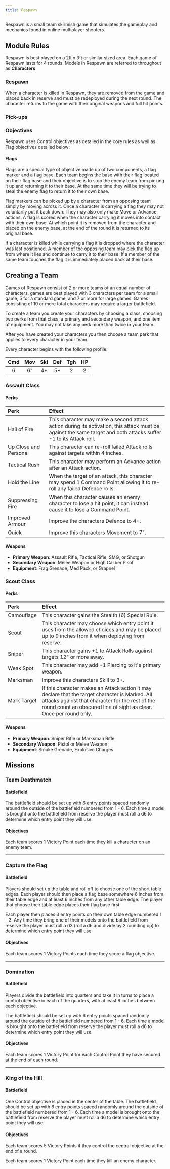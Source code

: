 ```yaml
---
title: Respawn
---
```


Respawn is a small team skirmish game that simulates the gameplay and mechanics found in online multiplayer shooters.

## Module Rules

Respawn is best played on a 2ft x 3ft or similar sized area. Each game of Respawn lasts for 4 rounds. Models in Respawn are referred to throughout as **Characters**.

### Respawn

When a character is killed in Respawn, they are removed from the game and placed back in reserve and must be redeployed during the next round. The character returns to the game with their original weapons and full hit points.

### Pick-ups



### Objectives

Respawn uses Control objectives as detailed in the core rules as well as Flag objectives detailed below:

#### Flags

Flags are a special type of objective made up of two components, a flag marker and a flag base. Each team begins the base with their flag located on their flag base and their objective is to stop the enemy team from picking it up and returning it to their base. At the same time they will be trying to steal the enemy flag to return it to their own base.

Flag markers can be picked up by a character from an opposing team simply by moving across it. Once a character is carrying a flag they may not voluntarily put it back down. They may also only make Move or Advance actions. A flag is scored when the character carrying it moves into contact with their own base. At which point it is removed from the character and placed on the enemy base, at the end of the round it is returned to its original base.

If a character is killed while carrying a flag it is dropped where the character was last positioned. A member of the opposing team may pick the flag up from where it lies and continue to carry it to their base. If a member of the same team touches the flag it is immediately placed back at their base.

## Creating a Team

Games of Respawn consist of 2 or more teams of an equal number of characters, games are best played with 3 characters per team for a small game, 5 for a standard game, and 7 or more for large games. Games consisting of 10 or more total characters may require a larger battlefield.

To create a team you create your characters by choosing a class, choosing two perks from that class, a primary and secondary weapon, and one item of equipment. You may not take any perk more than twice in your team. 

After you have created your characters you then choose a team perk that applies to every character in your team.

Every character begins with the following profile:

| Cmd | Mov | Skl | Def | Tgh | HP  |
| :-: | :-: | :-: | :-: | :-: | :-: |
|  6  |  6" |  4+ |  5+ |  2  |  2  |

### Assault Class

#### Perks

| Perk | Effect |
| :--- | :----- |
| Hail of Fire | This character may make a second attack action during its activation, this attack must be against the same target and both attacks suffer -1 to its Attack roll. |
| Up Close and Personal | This character can re-roll failed Attack rolls against targets within 4 inches. |
| Tactical Rush | This character may perform an Advance action after an Attack action. |
| Hold the Line | When the target of an attack, this character may spend 1 Command Point allowing it to re-roll any failed Defence rolls. |
| Suppressing Fire | When this character causes an enemy character to lose a hit point, it can instead cause it to lose a Command Point. |
| Improved Armour | Improve the characters Defence to 4+. |
| Quick | Improve this characters Movement to 7". |

#### Weapons

- **Primary Weapon**: Assault Rifle, Tactical Rifle, SMG, or Shotgun
- **Secondary Weapon**: Melee Weapon or High Caliber Pisol
- **Equipment**: Frag Grenade, Med Pack, or Grapnel

### Scout Class

#### Perks

| Perk | Effect |
| :--- | :----- |
| Camouflage | This character gains the Stealth (6) Special Rule. |
| Scout | This character may choose which entry point it uses from the allowed choices and may be placed up to 9 inches from it when deploying from reserve. |
| Sniper | This character gains +1 to Attack Rolls against targets 12" or more away. |
| Weak Spot | This character may add +1 Piercing to it's primary weapon. |
| Marksman | Improve this characters Skill to 3+. |
| Mark Target | If this character makes an Attack action it may declare that the target character is Marked. All attacks against that character for the rest of the round count an obscured line of sight as clear. Once per round only. |

#### Weapons

- **Primary Weapon**: Sniper Rifle or Marksman Rifle
- **Secondary Weapon**: Pistol or Melee Weapon
- **Equipment**: Smoke Grenade, Explosive Charges

## Missions

### Team Deathmatch

#### Battlefield

The battlefield should be set up with 6 entry points spaced randomly around the outside of the battlefield numbered from 1 - 6. Each time a model is brought onto the battlefield from reserve the player must roll a d6 to determine which entry point they will use.

#### Objectives

Each team scores 1 Victory Point each time they kill a character on an enemy team.

-----

### Capture the Flag

#### Battlefield

Players should set up the table and roll off to choose one of the short table edges. Each player should then place a flag base somewhere 6 inches from their table edge and at least 6 inches from any other table edge. The player that choose their table edge places their flag base first.

Each player then places 3 entry points on their own table edge numbered 1 - 3. Any time they bring one of their models onto the battlefield from reserve the player must roll a d3 (roll a d6 and divide by 2 rounding up) to determine which entry point they will use.

#### Objectives

Each team scores 1 Victory Points each time they score a flag objective.

-----

### Domination

#### Battlefield

Players divide the battlefield into quarters and take it in turns to place a control objective in each of the quarters, with at least 9 inches between each objective.

The battlefield should be set up with 6 entry points spaced randomly around the outside of the battlefield numbered from 1 - 6. Each time a model is brought onto the battlefield from reserve the player must roll a d6 to determine which entry point they will use.

#### Objectives

Each team scores 1 Victory Point for each Control Point they have secured at the end of each round.

-----

### King of the Hill

#### Battlefield

One Control objective is placed in the center of the table. The battlefield should be set up with 6 entry points spaced randomly around the outside of the battlefield numbered from 1 - 6. Each time a model is brought onto the battlefield from reserve the player must roll a d6 to determine which entry point they will use.

#### Objectives

Each team scores 5 Victory Points if they control the central objective at the end of a round.

Each team scores 1 Victory Point each time they kill an enemy character.
